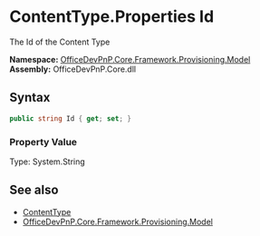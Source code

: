# ContentType.Properties Id
 The Id of the Content Type   

**Namespace:** [OfficeDevPnP.Core.Framework.Provisioning.Model](OfficeDevPnP.Core.Framework.Provisioning.Model.md)  
**Assembly:** OfficeDevPnP.Core.dll  
## Syntax
```C#
public string Id { get; set; }
```

### Property Value
Type: System.String  

## See also
- [ContentType](OfficeDevPnP.Core.Framework.Provisioning.Model.ContentType.md) 
- [OfficeDevPnP.Core.Framework.Provisioning.Model](OfficeDevPnP.Core.Framework.Provisioning.Model.md) 
